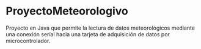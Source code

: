 # ProyectoMeteorologivo
Proyecto en Java que permite la lectura de datos meteorológicos mediante una conexión seríal hacia una tarjeta de adquisición de datos por microcontrolador.
